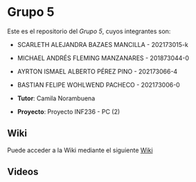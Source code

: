 # Grupo 5

Este es el repositorio del *Grupo 5*, cuyos integrantes son:

* SCARLETH ALEJANDRA BAZAES MANCILLA - 202173015-k
* MICHAEL ANDRÉS FLEMING MANZANARES - 201873044-0
* AYRTON ISMAEL ALBERTO PÉREZ PINO - 202173066-4
* BASTIAN FELIPE WOHLWEND PACHECO - 202173006-0

* **Tutor**: Camila Norambuena

* **Proyecto**: Proyecto INF236 - PC (2)

## Wiki

Puede acceder a la Wiki mediante el siguiente [Wiki](https://github.com/bastifwp/Proyecto_Apprende/wiki)

## Videos
